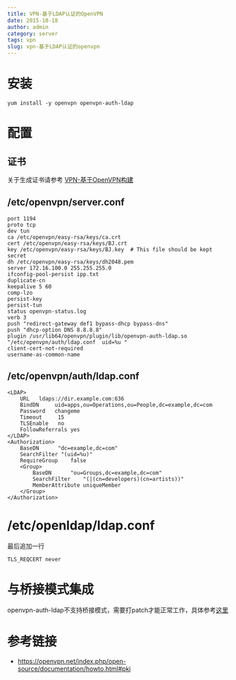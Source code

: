 ```yaml
---
title: VPN-基于LDAP认证的OpenVPN
date: 2015-10-18
author: admin
category: server
tags: vpn
slug: vpn-基于LDAP认证的openvpn
---
```

 
# 安装

    yum install -y openvpn openvpn-auth-ldap

# 配置

## 证书

关于生成证书请参考 [VPN-基于OpenVPN构建](/openvpn构建vpn.html)

## /etc/openvpn/server.conf

```
port 1194
proto tcp
dev tun
ca /etc/openvpn/easy-rsa/keys/ca.crt
cert /etc/openvpn/easy-rsa/keys/BJ.crt
key /etc/openvpn/easy-rsa/keys/BJ.key  # This file should be kept secret
dh /etc/openvpn/easy-rsa/keys/dh2048.pem
server 172.16.100.0 255.255.255.0
ifconfig-pool-persist ipp.txt
duplicate-cn
keepalive 5 60
comp-lzo
persist-key
persist-tun
status openvpn-status.log
verb 3
push "redirect-gateway def1 bypass-dhcp bypass-dns"
push "dhcp-option DNS 8.8.8.8"
plugin /usr/lib64/openvpn/plugin/lib/openvpn-auth-ldap.so "/etc/openvpn/auth/ldap.conf  uid=%u "
client-cert-not-required
username-as-common-name
```

## /etc/openvpn/auth/ldap.conf

```
<LDAP>
    URL   ldaps://dir.example.com:636
    BindDN     uid=apps,ou=Operations,ou=People,dc=example,dc=com
    Password   changeme
    Timeout     15
    TLSEnable   no
    FollowReferrals yes
</LDAP>
<Authorization>
    BaseDN      "dc=example,dc=com"
    SearchFilter "(uid=%u)"
    RequireGroup    false
    <Group>
        BaseDN      "ou=Groups,dc=example,dc=com"
        SearchFilter    "(|(cn=developers)(cn=artists))"
        MemberAttribute uniqueMember
    </Group>
</Authorization>
```

# /etc/openldap/ldap.conf

最后追加一行
```
TLS_REQCERT never
```

# 与桥接模式集成

openvpn-auth-ldap不支持桥接模式，需要打patch才能正常工作，具体参考[这里](https://code.google.com/p/openvpn-auth-ldap/issues/detail?id=4)

# 参考链接

* https://openvpn.net/index.php/open-source/documentation/howto.html#pki 
